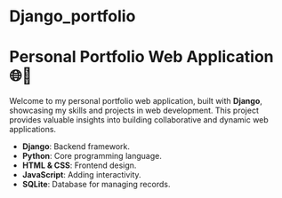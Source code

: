 # Django_portfolio
 
# Personal Portfolio Web Application 🌐💼

Welcome to my personal portfolio web application, built with **Django**, showcasing my skills and projects in web development. This project provides valuable insights into building collaborative and dynamic web applications.

- **Django**: Backend framework.
- **Python**: Core programming language.
- **HTML & CSS**: Frontend design.
- **JavaScript**: Adding interactivity.
- **SQLite**: Database for managing records.
